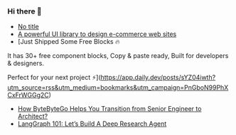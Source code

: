 ### Hi there 👋

<!-- daily.dev BOOKMARKS:START -->
- [No title](https://app.daily.dev/posts/ZDamc61xf?utm_source=rss&utm_medium=bookmarks&utm_campaign=PnGboN99PhXCxFrWGGg2C)
- [A powerful UI library to design e-commerce web sites](https://app.daily.dev/posts/hVdRqCGml?utm_source=rss&utm_medium=bookmarks&utm_campaign=PnGboN99PhXCxFrWGGg2C)
- [Just Shipped Some Free Blocks 🔥

It has 30+ free component blocks, Copy &amp; paste ready, Built for developers &amp; designers.

Perfect for your next project ⚡](https://app.daily.dev/posts/sYZ04iwth?utm_source=rss&utm_medium=bookmarks&utm_campaign=PnGboN99PhXCxFrWGGg2C)
- [How ByteByteGo Helps You Transition from Senior Engineer to Architect?](https://app.daily.dev/posts/R1LN4UtW9?utm_source=rss&utm_medium=bookmarks&utm_campaign=PnGboN99PhXCxFrWGGg2C)
- [LangGraph 101: Let’s Build A Deep Research Agent](https://app.daily.dev/posts/iobyEmAeb?utm_source=rss&utm_medium=bookmarks&utm_campaign=PnGboN99PhXCxFrWGGg2C)
<!-- daily.dev BOOKMARKS:END -->

<!--
**dinesh4monto/dinesh4monto** is a ✨ _special_ ✨ repository because its `README.md` (this file) appears on your GitHub profile.

Here are some ideas to get you started:

- 🔭 I’m currently working on ...
- 🌱 I’m currently learning ...
- 👯 I’m looking to collaborate on ...
- 🤔 I’m looking for help with ...
- 💬 Ask me about ...
- 📫 How to reach me: ...
- 😄 Pronouns: ...
- ⚡ Fun fact: ...
-->
